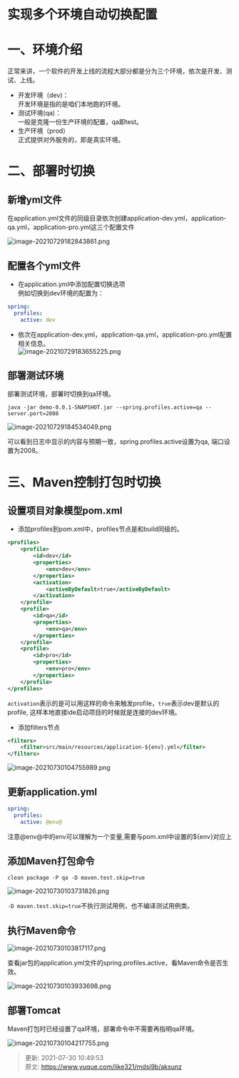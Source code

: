 # 实现多个环境自动切换配置

# 一、环境介绍


正常来讲，一个软件的开发上线的流程大部分都是分为三个环境，依次是开发、测试、上线。



+  开发环境（dev)：  
开发环境是指的是咱们本地跑的环境。 
+  测试环境(qa)：  
一般是克隆一份生产环境的配置，qa即test。 
+  生产环境（prod）  
正式提供对外服务的，即是真实环境。 



# 二、部署时切换


## 新增yml文件


在application.yml文件的同级目录依次创建application-dev.yml，application-qa.yml，application-pro.yml这三个配置文件



![image-20210729182843861.png](./img/EeFe7qt6Bhjha-tk/1627613410142-21a47b46-fb56-4b17-8bde-f56b7acb1f5d-797602.png)



## 配置各个yml文件


+  在application.yml中添加配置切换选项  
例如切换到dev环境的配置为： 

```yaml
spring:
  profiles:
    active: dev
```

 

+  依次在application-dev.yml，application-qa.yml，application-pro.yml配置相关信息。  
![image-20210729183655225.png](./img/EeFe7qt6Bhjha-tk/1627613410290-14716b69-74ff-480e-a9dc-edd7d9688c74-011381.png) 



## 部署测试环境


部署测试环境，部署时切换到qa环境。



```plain
java -jar demo-0.0.1-SNAPSHOT.jar --spring.profiles.active=qa --server.port=2008
```



![image-20210729184534049.png](./img/EeFe7qt6Bhjha-tk/1627613410091-fc452904-162c-4c64-bcd6-f61918a67834-391775.png)



可以看到日志中显示的内容与预期一致，spring.profiles.active设置为qa, 端口设置为2008。



# 三、Maven控制打包时切换


## 设置项目对象模型pom.xml


+ 添加profiles到pom.xml中，profiles节点是和build同级的。



```xml
<profiles>
    <profile>
        <id>dev</id>
        <properties>
            <env>dev</env>
        </properties>
        <activation>
            <activeByDefault>true</activeByDefault>
        </activation>
    </profile>
    <profile>
        <id>qa</id>
        <properties>
            <env>qa</env>
        </properties>
    </profile>
    <profile>
        <id>pro</id>
        <properties>
            <env>pro</env>
        </properties>
    </profile>
</profiles>
```



`activation`表示的是可以用这样的命令来触发profile，`true`表示dev是默认的profile, 这样本地直接ide启动项目的时候就是连接的dev环境。



+  添加filters节点 

```xml
<filters>
    <filter>src/main/resources/application-${env}.yml</filter>
</filters>
```

 



![image-20210730104755989.png](./img/EeFe7qt6Bhjha-tk/1627613427853-20ddff0f-454f-4ce3-9053-7fa1fdde185c-773030.png)



## 更新application.yml


```yaml
spring:
  profiles:
    active: @env@
```



注意@env@中的env可以理解为一个变量,需要与pom.xml中设置的${env}对应上



## 添加Maven打包命令


```plain
clean package -P qa -D maven.test.skip=true
```



![image-20210730103731826.png](./img/EeFe7qt6Bhjha-tk/1627613428175-6336f382-bc5f-47ad-8dd6-b37b3b0e5219-329946.png)



`-D maven.test.skip=true`不执行测试用例，也不编译测试用例类。



## 执行Maven命令


![image-20210730103817117.png](./img/EeFe7qt6Bhjha-tk/1627613430207-e4b17772-406e-4dfe-91b8-5dc776ec63f1-835312.png)



查看jar包的application.yml文件的spring.profiles.active，看Maven命令是否生效。



![image-20210730103933698.png](./img/EeFe7qt6Bhjha-tk/1627613430253-bb9e14e1-afe7-4ff4-b258-9637d2c7d83a-317144.png)



## 部署Tomcat


Maven打包时已经设置了qa环境，部署命令中不需要再指明qa环境。



![image-20210730104217755.png](./img/EeFe7qt6Bhjha-tk/1627613430262-672999f3-d51f-42e0-82d6-0bbbd0f7c5a7-135829.png)



> 更新: 2021-07-30 10:49:53  
> 原文: <https://www.yuque.com/like321/mdsi9b/aksunz>